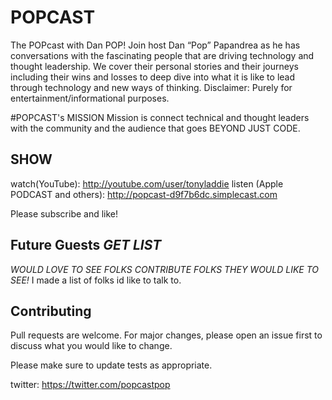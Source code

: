 # POPCAST
The POPcast with Dan POP! Join host Dan “Pop” Papandrea as he has conversations with the fascinating people that are driving technology and thought leadership. We cover their personal stories and their journeys including their wins and losses to deep dive into what it is like to lead
through technology and new ways of thinking. Disclaimer: Purely for entertainment/informational purposes.

#POPCAST's MISSION
Mission is connect technical and thought leaders with the community and the audience that goes BEYOND JUST CODE.

## SHOW
watch(YouTube): http://youtube.com/user/tonyladdie
listen (Apple PODCAST and others): http://popcast-d9f7b6dc.simplecast.com

Please subscribe and like!

## Future Guests *GET LIST*
*WOULD LOVE TO SEE FOLKS CONTRIBUTE FOLKS THEY WOULD LIKE TO SEE!* I made a list of folks id like to talk to.

## Contributing
Pull requests are welcome. For major changes, please open an issue first to discuss what you would like to change.

Please make sure to update tests as appropriate.

twitter: https://twitter.com/popcastpop
